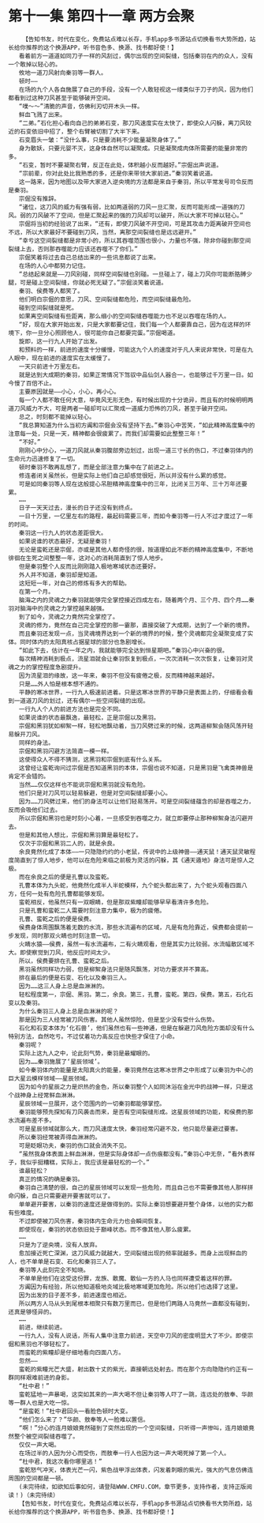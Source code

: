 # 第十一集 第四十一章 两方会聚
        【告知书友，时代在变化，免费站点难以长存，手机app多书源站点切换看书大势所趋，站长给你推荐的这个换源APP，听书音色多、换源、找书都好使！】
       看着前方一道道如同刀子一样的风刮过，偶尔出现的空间裂缝，包括秦羽在内的众人，没有一个敢掉以轻心的。
       攸地一道刀风射向秦羽等一群人。
       顿时——
       在场的九个人各自施展了自己的手段，没有一个人敢轻视这一缕类似于刀子的风，因为他们都看到过这种刀风甚至于能够破开空间。
       “噗～～”清脆的声音，仿佛利刃切开木头一样。
       鲜血飞溅了出来。
       “二弟。”石化担心看向自己的弟弟石变，那刀风速度实在太快了，即使众人闪躲，离刀风较近的石变依旧中招了，整个右臂被切割了大半下来。
       石变眉头一皱：“没什么事，只是要消耗不少能量凝聚身体了。”
       身为散妖，只要元婴不灭，这身体自然可以凝聚成。只是凝聚成肉体所需要的能量非常的多。
       “石变，暂时不要凝聚右臂，反正在此处，体积越小反而越好。”宗倔出声说道。
       “宗前辈，你对此处比我熟悉的多，还是你来带领大家前进。”秦羽笑着说道。
       这一路来，因为地图以及带大家进入逆央境的方法都是来自于秦羽，所以平常发号司令反而是秦羽。
       宗倔没有推辞。
       “诸位，这刀风的威力有强有弱，比如两道弱的刀风一旦汇聚，反而可能形成一道强的刀风。弱的刀风破不了空间，但是汇聚起来的强的刀风却可以破开，所以大家不可掉以轻心。”
       宗倔将当初的经验说了出来，“还有，即使刀风破不开空间，可是其攻击力距离破开空间也不远，所以大家最好不要碰到刀风，当然，离那空间裂缝也是远远避开。”
       “幸亏这空间裂缝都是非常小的，所以其吞噬范围也很小，力量也不强，除非你碰到那空间裂缝上去，否则那吞噬能力应该还吞噬不了你们。”
       宗倔笑着将过去自己总结出来的一些讯息都说了出来。
       在场的人心中都努力记住。
       “总结起来就是——刀风别碰，同样空间裂缝也别碰。一旦碰上了，碰上刀风你可能断胳膊少腿，可是碰上空间裂缝，你就必死无疑了。”宗倔淡笑着说道。
       秦羽、侯费等人都笑了。
       他们明白宗倔的意思，刀风、空间裂缝都危险，而空间裂缝最危险。
       碰到空间裂缝就是死。
       如果离空间裂缝有些距离，那么细小的空间裂缝吞噬能力也不足以吞噬在场的人。
       “好，现在大家开始出发，只是大家都要记住，我们每一个人都要靠自己，因为在这样的环境下，你一旦分心照顾他人，很可能你自己都要完蛋。”宗倔喝道。
       旋即，这一行九人开始了出发。
       和预料的一样，前进的速度十分缓慢，可能这九个人的速度对于凡人来说非常快，可是在九人眼中，现在前进的速度实在太缓慢了。
       一天只前进十万里左右。
       就是达到大成期的秦羽，如果正常情况下驾驭中品仙剑人器合一，也能够过千万里一日。如今慢了百倍不止。
       主要原因就是——小心，小心，再小心。
       每一个人都不敢任何大意，毕竟风无形无色，有时候出现的十分诡异，而且有的时候明明两道刀风威力不大，可是两者一碰却可以汇聚成一道威力恐怖的刀风，甚至于破开空间。
       总之，时刻都不能掉以轻心。
       “我总算知道为什么当初方阗和宗倔会没有坚持下去。”秦羽心中苦笑，“如此精神高度集中的注意每一处，只是一天，精神都会很疲累了。而我们却需要如此整整三年！”
       “不好。”
       刚刚心中分心，一道刀风就从秦羽腹部旁边划过，出现一道三寸长的伤口，不过秦羽体内的生命元力迅速修复了一切。
       顿时秦羽不敢再乱想了，而是全部注意力集中在了前进之上。
       修连者闭关虽然长，但是实际上他们自己却感觉很短，所以并没有什么累的感觉。
       可是如同秦羽等人现在这般提心吊胆精神高度集中的三年，比闭关三万年、三十万年还要累。
       ……
       日子一天天过去，漫长的日子还没有到终点。
       一日十万里，一亿里左右的路程，最起码需要三年，而如今秦羽等一行人不过才度过了一年的时间。
       秦羽这一行九人的状态差距很大。
       如果说谁的状态最好，无疑是秦羽！
       无论是蛮乾还是宗倔，亦或是其他人都奇怪的很，按道理如此不断的精神高度集中，不断地徘徊在生死之间整整一年，这对心的消耗简直到了惊人地步。
       但是秦羽整个人反而比刚刚踏入极地寒域状态还要好。
       外人并不知道，秦羽却是知道。
       这短短一年，对自己的修炼有多大的帮助。
       在第一个月。
       脑海之内的灵魂之力秦羽就能够完全掌控接近四成左右，随着两个月、三个月、四个月……秦羽对脑海中的灵魂之力掌控越来越强。
       到了如今，灵魂之力竟然完全掌控了。
       灵魂的修为，竟然在自己完全掌控的那一霎那，直接突破了大成期，达到了一个新的境界。
       而且秦羽还发现一点，当灵魂境界达到一个新的境界的时候，整个灵魂都完全凝聚变成了实体。同时体内的太阳真核占据星球的部分也急剧增长。
       “如此下去，估计在一年之内，我就能够完全达到恒星期吧。”秦羽心中兴奋的很。
       每次精神消耗到极点，流星泪就会让秦羽恢复到极点，一次次消耗一次次恢复，让秦羽对灵魂之力的掌控程度急剧提升。
       因为流星泪的缘故，这一年来，秦羽不但没有疲倦之极，反而精神越来越好。
       只是……外人怕是根本想不通的。
       平静的寒冰世界，一行九人极速前进着。只是这寒冰世界的平静只是表面上的，仔细看会看到一道道刀风的划过，还有偶尔一些空间裂缝的出现。
       一行九人个人的前进方法也是完全不同。
       如果说谁的状态最飘逸，最轻松，正是宗倔以及黑羽。
       宗倔和黑羽犹如柳絮一样，轻松地飘动着，当刀风劈过来的时候，这两道柳絮会随风荡开轻易躲开刀风。
       同样的身法。
       宗倔和黑羽闪避方法简直一模一样。
       这使得众人不得不猜测，这黑羽和宗倔到底有什么关系。
       这曾经让蛮乾询问过宗倔是否知道黑羽的本体，宗倔也说不知道，只是黑羽是飞禽类神兽是肯定不会错的。
       当然……仅仅这样也不能说宗倔和黑羽就没有危险。
       他们只是对刀风可以轻易躲避，但是对空间裂缝却要小心。
       因为……刀风劈过来，他们的身法可以让他们轻易荡开。可是空间裂缝蕴含的却是吞噬之力，反而会吸他们过去。
       所以宗倔和黑羽也是时刻小心着，一旦感受到吞噬之力，就立即要停止那种柳絮身法闪避开去。
       但是和其他人想比，宗倔和黑羽算是最轻松了。
       仅次于宗倔和黑羽二人的，就是余良。
       余良竟然化成了本体——一只隐隐约约的小老鼠，传说中的上级神兽——通天鼠！通天鼠灵敏程度简直到了惊人地步，他可以在危险来临之前极为灵活的闪躲，其《通天遁地》身法可是惊人之极。
       而在余良之后的便是孔曹以及蛮乾。
       孔曹本体为九头蛇，他竟然化成半人半蛇模样，九个蛇头都出来了，九个蛇头观看四面八方，任何一处有危险孔曹都能够发现。
       蛮乾相反，他虽然只有一双眼睛，但是那双紫瞳却能够早早看清许多危险。
       只是孔曹和蛮乾二人需要时刻注意力集中，极为的疲倦。
       孔曹、蛮乾之后的便是侯费。
       侯费身体周围飘荡着无数的水流，那些水流遍布的区域，凡是有危险靠近，侯费都会提前一步发现，同时那双火睛也时刻注意一切。
       火睛水猿——侯费，虽然一有水流遍布，二有火睛观看，但是其实力比较弱。水流幅散区域不大。即使察觉到刀风，他反应时间太少。
       所以，侯费要排在孔曹、蛮乾之后。
       黑羽虽然同样功力弱，但是柳絮身法只是随风飘荡，对功力要求并不算高。
       排在最后的便是石变、石化以及秦羽三人。
       因为……这三人身上总是血淋淋的。
       轻松程度第一，宗倔、黑羽。第二，余良。第三，孔曹，蛮乾。第四，侯费。第五，石化石变以及秦羽。
       为什么秦羽三人身上总是血淋淋的呢？
       那是因为三人经常被刀风伤害。其他人虽然惊险，但是至少没有受什么伤势。
       石化和石变本体为‘化石兽’，他们虽然也有一些神通，但是在躲避刀风危险方面却没有什么特别方法，自然吃亏。不过仗着功力高反应也快些才保住了小命。
       秦羽呢？
       实际上这九人之中，论此刻气势，秦羽是最耀眼的。
       因为……秦羽施展了‘星辰领域’。
       如今秦羽体内的能量是太阳真火的能量，秦羽竟然在这寒冰世界之中形成了以秦羽为中心的巨大星云模样领域——星辰领域。
       因为如今的星辰之力是炽热的金色，所以秦羽整个人如同沐浴在金光中的战神一样，只是这个战神身上经常鲜血淋淋。
       星辰领域一旦展开，这个范围内的一切秦羽都能够掌控。
       秦羽能够预先探知有刀风袭击而来，是否有空间裂缝形成。这星辰领域的功能，和侯费的那水流遍布差不多。
       可是星辰领域就那么大，而刀风速度太快，秦羽经常闪避不及，他只能尽量避过要害。
       所以秦羽经常被弄得血淋淋的。
       可是眨眼功夫，秦羽的伤口就会消失不见。
       “虽然我身体表面上鲜血淋淋，但是实际身体却一点伤痕都没有。”秦羽心中无奈，“看外表样子，我似乎挺糟糕，实际上，我应该是最轻松的一个。”
       谁最轻松？
       真正的情况的确是秦羽。
       秦羽自己清楚的很，自己的星辰领域可以发现一些危险，而且自己也不需要像其他人那样拼命闪躲，自己只需要避开要害就可以了。
       单单避开要害，以秦羽的速度还是做得到的。实际上秦羽想要避开整个身体，以他的实力都有些难度。
       不过即使被刀风伤害，秦羽体内生命元力也会瞬间恢复。
       即使现在，秦羽的状态依旧处于巅峰状态。而不像其他人那么疲累。
       ……
       只是为了逆央境，没有人放弃。
       愈加接近死亡深渊，这刀风威力就越大，空间裂缝出现的频率就越多。而身上出现鲜血的人，也不单单是石变、石化和秦羽三人了。
       秦羽等人此刻完全不知晓。
       不单单是他们在这受这份罪，龙族、散魔、散仙一方的人马也同样遭受着这样的罪。
       方阗因为有经验，所以他知道极地炎域比极地寒域更加危险。所以他们也选择了这里。
       因为出发的日子差不多，前进速度也相近。
       所以两方人马从头到尾根本相聚只有数万里而已，但是他们两路人马竟然一直都没有碰到，还真是够怪异的。
       ……
       前进，继续前进。
       一行九人，没有人说话，所有人集中注意力前进，天空中刀风的密度明显大了不少。即使宗倔和黑羽也不够轻松了。
       而蛮乾的紫瞳却是仔细地看向四面八方。
       忽然——
       蛮乾的紫瞳光芒大盛，射出数十丈的紫光，直接朝远处射去。而在那个方向隐隐约约正有一群同样艰难前进的身影。
       “杜中君！”
       蛮乾猛地一声暴喝，这突如其来的一声大喝不但让秦羽等人吓了一跳，连远处的敖奉、华颜等一群人也是大吃一惊。
       “是蛮乾！”杜中君回头一看脸色顿时大变。
       “他们怎么来了？”华颜、敖奉等人一脸难以置信。
       “啊！”分心的连月娘娘竟然碰到了突然出现的一个空间裂缝，只听得一声惨叫，连月娘娘竟然整个被空间裂缝吞噬了。
       仅仅一声大喝。
       在场过半的人因为分心而受伤，而敖奉一行人也因为这一声大喝死掉了第一个人。
       “杜中君，我这次看你哪里逃！”
       蛮乾怒气冲天，体表光芒一闪，紫色战甲浮出体表，闪发着刺眼的紫光，强大的气息仿佛连周围的空间都是一顿。
       (未完待续，如欲知后事如何，请登陆WWW.CMFU.COM，章节更多，支持作者，支持正版阅读！)（未完待续）
       【告知书友，时代在变化，免费站点难以长存，手机app多书源站点切换看书大势所趋，站长给你推荐的这个换源APP，听书音色多、换源、找书都好使！】